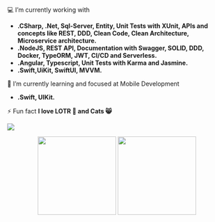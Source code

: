 💻 I’m currently working with 
- **.CSharp, .Net, Sql-Server, Entity, Unit Tests with XUnit, APIs and concepts like REST, DDD, Clean Code, Clean Architecture, Microservice architecture.**
- **.NodeJS, REST API, Documentation with Swagger, SOLID, DDD, Docker, TypeORM, JWT, CI/CD and Serverless.**
- **.Angular, Typescript, Unit Tests with Karma and Jasmine.**
- **.Swift,UiKit, SwiftUI, MVVM.**


🌱 I’m currently learning and focused at Mobile Development
- **.Swift, UIKit.**

⚡ Fun fact **I love LOTR 🧙 and Cats 😸**

<a href="https://www.linkedin.com/in/linconl-rufino-a790bb189" target="_blank"><img src="https://img.shields.io/badge/-LinkedIn-%230077B5?style=for-the-badge&logo=linkedin&logoColor=white" target="_blank"></a>

<div align="center">
  <img height="180em" src="https://github-readme-stats.vercel.app/api/top-langs/?username=linconlrufino&hide=html,css,hack,ejs&layout=compact&show_icons=true&theme=ocean_dark" />
  <img height="180em" src="https://github-readme-stats.vercel.app/api?username=linconlrufino&hide=contribs&show_icons=true&theme=ocean_dark" />
</div>
